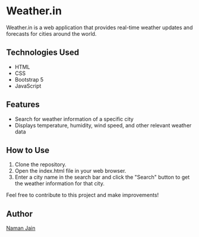 # Weather.in

Weather.in is a web application that provides real-time weather updates and forecasts for cities around the world.

## Technologies Used

- HTML
- CSS
- Bootstrap 5
- JavaScript

## Features

- Search for weather information of a specific city
- Displays temperature, humidity, wind speed, and other relevant weather data

## How to Use

1. Clone the repository.
2. Open the index.html file in your web browser.
3. Enter a city name in the search bar and click the "Search" button to get the weather information for that city.

Feel free to contribute to this project and make improvements!

## Author

[Naman Jain](https://www.linkedin.com/in/nasu1708/)

